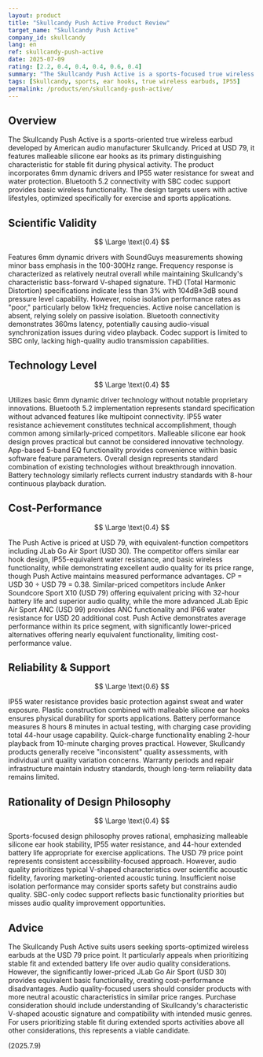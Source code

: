```yaml
---
layout: product
title: "Skullcandy Push Active Product Review"
target_name: "Skullcandy Push Active"
company_id: skullcandy
lang: en
ref: skullcandy-push-active
date: 2025-07-09
rating: [2.2, 0.4, 0.4, 0.4, 0.6, 0.4]
summary: "The Skullcandy Push Active is a sports-focused true wireless earbud priced at USD 79. It features malleable silicone ear hooks for stable fit and 44-hour total battery life. While exhibiting typical V-shaped bass-emphasized characteristics, cost performance is limited due to equivalent-function competitors available for USD 30."
tags: [Skullcandy, sports, ear hooks, true wireless earbuds, IP55]
permalink: /products/en/skullcandy-push-active/
---
```


## Overview

The Skullcandy Push Active is a sports-oriented true wireless earbud developed by American audio manufacturer Skullcandy. Priced at USD 79, it features malleable silicone ear hooks as its primary distinguishing characteristic for stable fit during physical activity. The product incorporates 6mm dynamic drivers and IP55 water resistance for sweat and water protection. Bluetooth 5.2 connectivity with SBC codec support provides basic wireless functionality. The design targets users with active lifestyles, optimized specifically for exercise and sports applications.

## Scientific Validity

$$ \Large \text{0.4} $$

Features 6mm dynamic drivers with SoundGuys measurements showing minor bass emphasis in the 100-300Hz range. Frequency response is characterized as relatively neutral overall while maintaining Skullcandy's characteristic bass-forward V-shaped signature. THD (Total Harmonic Distortion) specifications indicate less than 3% with 104dB±3dB sound pressure level capability. However, noise isolation performance rates as "poor," particularly below 1kHz frequencies. Active noise cancellation is absent, relying solely on passive isolation. Bluetooth connectivity demonstrates 360ms latency, potentially causing audio-visual synchronization issues during video playback. Codec support is limited to SBC only, lacking high-quality audio transmission capabilities.

## Technology Level

$$ \Large \text{0.4} $$

Utilizes basic 6mm dynamic driver technology without notable proprietary innovations. Bluetooth 5.2 implementation represents standard specification without advanced features like multipoint connectivity. IP55 water resistance achievement constitutes technical accomplishment, though common among similarly-priced competitors. Malleable silicone ear hook design proves practical but cannot be considered innovative technology. App-based 5-band EQ functionality provides convenience within basic software feature parameters. Overall design represents standard combination of existing technologies without breakthrough innovation. Battery technology similarly reflects current industry standards with 8-hour continuous playback duration.

## Cost-Performance

$$ \Large \text{0.4} $$

The Push Active is priced at USD 79, with equivalent-function competitors including JLab Go Air Sport (USD 30). The competitor offers similar ear hook design, IP55-equivalent water resistance, and basic wireless functionality, while demonstrating excellent audio quality for its price range, though Push Active maintains measured performance advantages. CP = USD 30 ÷ USD 79 = 0.38. Similar-priced competitors include Anker Soundcore Sport X10 (USD 79) offering equivalent pricing with 32-hour battery life and superior audio quality, while the more advanced JLab Epic Air Sport ANC (USD 99) provides ANC functionality and IP66 water resistance for USD 20 additional cost. Push Active demonstrates average performance within its price segment, with significantly lower-priced alternatives offering nearly equivalent functionality, limiting cost-performance value.

## Reliability & Support

$$ \Large \text{0.6} $$

IP55 water resistance provides basic protection against sweat and water exposure. Plastic construction combined with malleable silicone ear hooks ensures physical durability for sports applications. Battery performance measures 8 hours 8 minutes in actual testing, with charging case providing total 44-hour usage capability. Quick-charge functionality enabling 2-hour playback from 10-minute charging proves practical. However, Skullcandy products generally receive "inconsistent" quality assessments, with individual unit quality variation concerns. Warranty periods and repair infrastructure maintain industry standards, though long-term reliability data remains limited.

## Rationality of Design Philosophy

$$ \Large \text{0.4} $$

Sports-focused design philosophy proves rational, emphasizing malleable silicone ear hook stability, IP55 water resistance, and 44-hour extended battery life appropriate for exercise applications. The USD 79 price point represents consistent accessibility-focused approach. However, audio quality prioritizes typical V-shaped characteristics over scientific acoustic fidelity, favoring marketing-oriented acoustic tuning. Insufficient noise isolation performance may consider sports safety but constrains audio quality. SBC-only codec support reflects basic functionality priorities but misses audio quality improvement opportunities.

## Advice

The Skullcandy Push Active suits users seeking sports-optimized wireless earbuds at the USD 79 price point. It particularly appeals when prioritizing stable fit and extended battery life over audio quality considerations. However, the significantly lower-priced JLab Go Air Sport (USD 30) provides equivalent basic functionality, creating cost-performance disadvantages. Audio quality-focused users should consider products with more neutral acoustic characteristics in similar price ranges. Purchase consideration should include understanding of Skullcandy's characteristic V-shaped acoustic signature and compatibility with intended music genres. For users prioritizing stable fit during extended sports activities above all other considerations, this represents a viable candidate.

(2025.7.9)